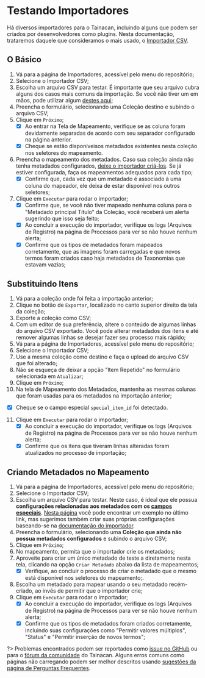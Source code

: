 # Testando Importadores

Há diversos importadores para o Tainacan, incluindo alguns que podem ser criados por desenvolvedores como plugins. Nesta documentação, trataremos daquele que consideramos o mais usado, o [Importador CSV](/pt-br/importers.md#importador-csv-items).

## O Básico

1. Vá para a página de Importadores, acessível pelo menu do repositório;
2. Selecione o Importador CSV;
3. Escolha um arquivo CSV para testar. É importante que seu arquivo cubra alguns dos casos mais comuns da importação. Se você não tiver um em mãos, pode utilizar algum [destes aqui](http://oficinas.tainacan.org/ ":ignore");
4. Preencha o formulário, selecionando uma Coleção destino e subindo o arquivo CSV;
5. Clique em `Próximo`;
   - [x] Ao entrar na Tela de Mapeamento, verifique se as coluna foram devidamente separadas de acordo com seu separador configurado na página anterior.
   - [x] Cheque se estão disponíveisos metadados existentes nesta coleção nos seletores do mapeamento.
6. Preencha o mapeamento dos metadados. Caso sua coleção ainda não tenha metadados configurados, [deixe o importador criá-los](#criando-metadados-no-mapeamento). Se já estiver configurada, faça os mapeamentos adequados para cada tipo;
   - [x] Confirme que, cada vez que um metadado é associado à uma coluna do mapeador, ele deixa de estar disponível nos outros seletores;
7. Clique em `Executar` para rodar o importador;
   - [x] Confirme que, se você não tiver mapeado nenhuma coluna para o "Metadado principal Título" da Coleção, você receberá um alerta sugerindo que isso seja feito;
   - [x] Ao concluir a execução do importador, verifique os logs (Arquivos de Registro) na página de Processos para ver se não houve nenhum alerta;
   - [x] Confirme que os tipos de metadados foram mapeados corretamente, que as imagens foram carregadas e que novos termos foram criados caso haja metadados de Taxonomias que estavam vazias;

## Substituindo Itens

1. Vá para a coleção onde foi feita a importação anterior;
2. Clique no botão de `Exportar`, localizado no canto superior direito da tela da coleção;
3. Exporte a coleção como CSV;
4. Com um editor de sua preferência, altere o conteúdo de algumas linhas do arquivo CSV exportado. Você pode alterar metadados dos itens e até remover algumas linhas se desejar fazer seu processo mais rápido;
5. Vá para a página de Importadores, acessível pelo menu do repositório;
6. Selecione o Importador CSV;
7. Use a mesma coleção como destino e faça o upload do arquivo CSV que foi alterado;
8. Não se esqueça de deixar a opção "Item Repetido" no formulário selecionada em `Atualizar`;
9. Clique em `Próximo`;
10. Na tela de Mapeamento dos Metadados, mantenha as mesmas colunas que foram usadas para os metadados na importação anterior;

- [x] Cheque se o campo especial `special_item_id` foi detectado.

11. Clique em `Executar` para rodar o importador;
    - [x] Ao concluir a execução do importador, verifique os logs (Arquivos de Registro) na página de Processos para ver se não houve nenhum alerta;
    - [x] Confirme que os itens que tiveram linhas alteradas foram atualizados no processo de importação;

## Criando Metadados no Mapeamento

1. Vá para a página de Importadores, acessível pelo menu do repositório;
2. Selecione o Importador CSV;
3. Escolha um arquivo CSV para testar. Neste caso, é ideal que ele possua **configurações relacionadas aos metadados com os [campos especiais](/pt-br/importers#colunas-especiais)**. [Nesta página](http://oficinas.tainacan.org/) você pode encontrar um exemplo no último link, mas sugerimos também criar suas próprias configurações baseando-se na [documentação do importador](/pt-br/importers#criar-metadados-automaticamente).
4. Preencha o formulário, selecionando uma **Coleção que ainda não possua metadados configurados** e subindo o arquivo CSV;
5. Clique em `Próximo`;
6. No mapeamento, permita que o importador crie os metadados;
7. Aproveite para criar um único metadado de teste a diretamente nesta tela, clicando na opção `Criar Metadado` abaixo da lista de mapeamentos;
   - [x] Verifique, ao concluir o processo de criar o metadado que o mesmo está disponível nos seletores do mapeamento;.
8. Escolha um metadado para mapear usando o seu metadado recém-criado, ao invés de permitir que o importador crie;
9. Clique em `Executar` para rodar o importador;
   - [x] Ao concluir a execução do importador, verifique os logs (Arquivos de Registro) na página de Processos para ver se não houve nenhum alerta;
   - [x] Confirme que os tipos de metadados foram criados corretamente, incluindo suas configurações como "Permitir valores múltiplos", "Status" e "Permitir inserção de novos termos";

?> Problemas encontrados podem ser reportados como [issue no GitHub](https://github.com/tainacan/tainacan/issues ":ignore") ou para o [fórum da comunidade](https://tainacan.discourse.group ":ignore") do Tainacan. Alguns erros comuns como páginas não carregando podem ser melhor descritos usando [sugestões da página de Perguntas Frequentes](/pt-br/faq#acho-que-encontrei-um-erro-como-devo-proceder).
